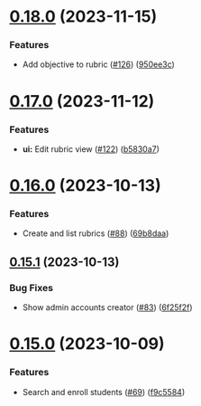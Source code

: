 # [0.18.0](https://github.com/upb-code-labs/react-client/compare/v0.17.0...v0.18.0) (2023-11-15)


### Features

* Add objective to rubric ([#126](https://github.com/upb-code-labs/react-client/issues/126)) ([950ee3c](https://github.com/upb-code-labs/react-client/commit/950ee3c71dceb342dd700de19f073d006e3bed21))



# [0.17.0](https://github.com/upb-code-labs/react-client/compare/v0.16.0...v0.17.0) (2023-11-12)


### Features

* **ui:** Edit rubric view ([#122](https://github.com/upb-code-labs/react-client/issues/122)) ([b5830a7](https://github.com/upb-code-labs/react-client/commit/b5830a7c6b550985c8acc9e1a94385fb684fcb2c))



# [0.16.0](https://github.com/upb-code-labs/react-client/compare/v0.15.1...v0.16.0) (2023-10-13)


### Features

* Create and list rubrics ([#88](https://github.com/upb-code-labs/react-client/issues/88)) ([69b8daa](https://github.com/upb-code-labs/react-client/commit/69b8daa11bcec233b9acfb6c43d41c7c34e84445))



## [0.15.1](https://github.com/upb-code-labs/react-client/compare/v0.15.0...v0.15.1) (2023-10-13)


### Bug Fixes

* Show admin accounts creator ([#83](https://github.com/upb-code-labs/react-client/issues/83)) ([6f25f2f](https://github.com/upb-code-labs/react-client/commit/6f25f2ff78bd12c7e1c24285d3ce9291a5a69c61))



# [0.15.0](https://github.com/upb-code-labs/react-client/compare/v0.14.0...v0.15.0) (2023-10-09)


### Features

* Search and enroll students ([#69](https://github.com/upb-code-labs/react-client/issues/69)) ([f9c5584](https://github.com/upb-code-labs/react-client/commit/f9c55843915ef9936e55f0d1d6391a30eb429b05))



